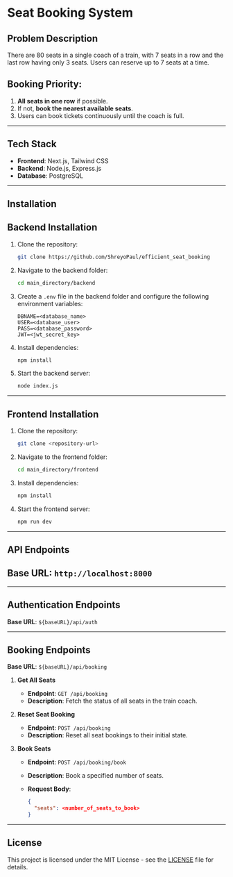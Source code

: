 # Seat Booking System

## Problem Description

There are 80 seats in a single coach of a train, with 7 seats in a row and the last row having only 3 seats. Users can reserve up to 7 seats at a time.

## Booking Priority:

1. **All seats in one row** if possible.
2. If not, **book the nearest available seats**.
3. Users can book tickets continuously until the coach is full.

---

## Tech Stack

- **Frontend**: Next.js, Tailwind CSS
- **Backend**: Node.js, Express.js
- **Database**: PostgreSQL

---

## Installation

## Backend Installation

1. Clone the repository:

   ```bash
   git clone https://github.com/ShreyoPaul/efficient_seat_booking
   ```

2. Navigate to the backend folder:

   ```bash
   cd main_directory/backend
   ```

3. Create a `.env` file in the backend folder and configure the following environment variables:

   ```plaintext
   DBNAME=<database_name>
   USER=<database_user>
   PASS=<database_password>
   JWT=<jwt_secret_key>
   ```

4. Install dependencies:

   ```bash
   npm install
   ```

5. Start the backend server:

   ```bash
   node index.js
   ```

---

## Frontend Installation

1. Clone the repository:

   ```bash
   git clone <repository-url>
   ```

2. Navigate to the frontend folder:

   ```bash
   cd main_directory/frontend
   ```

3. Install dependencies:

   ```bash
   npm install
   ```

4. Start the frontend server:

   ```bash
   npm run dev
   ```

---

## API Endpoints

## Base URL: `http://localhost:8000`

---

## Authentication Endpoints

**Base URL**: `${baseURL}/api/auth`

---

## Booking Endpoints

**Base URL**: `${baseURL}/api/booking`

1. **Get All Seats**
   - **Endpoint**: `GET /api/booking`
   - **Description**: Fetch the status of all seats in the train coach.

2. **Reset Seat Booking**
   - **Endpoint**: `POST /api/booking`
   - **Description**: Reset all seat bookings to their initial state.

3. **Book Seats**
   - **Endpoint**: `POST /api/booking/book`
   - **Description**: Book a specified number of seats.
   - **Request Body**:

     ```json
     {
       "seats": <number_of_seats_to_book>
     }
     ```

---

## License

This project is licensed under the MIT License - see the [LICENSE](LICENSE) file for details.
